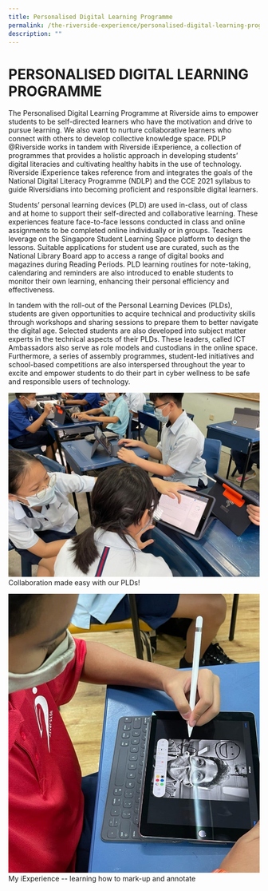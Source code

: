 ```yaml
---
title: Personalised Digital Learning Programme
permalink: /the-riverside-experience/personalised-digital-learning-programme
description: ""
---
```


PERSONALISED DIGITAL LEARNING PROGRAMME
=======================================


The Personalised Digital Learning Programme at Riverside aims to empower students to be self-directed learners who have the motivation and drive to pursue learning. We also want to nurture collaborative learners who connect with others to develop collective knowledge space. PDLP @Riverside works in tandem with Riverside iExperience, a collection of programmes that provides a holistic approach in developing students’ digital literacies and cultivating healthy habits in the use of technology. Riverside iExperience takes reference from and integrates the goals of the National Digital Literacy Programme (NDLP) and the CCE 2021 syllabus to guide Riversidians into becoming proficient and responsible digital learners.


Students’ personal learning devices (PLD) are used in-class, out of class and at home to support their self-directed and collaborative learning. These experiences feature face-to-face lessons conducted in class and online assignments to be completed online individually or in groups. Teachers leverage on the Singapore Student Learning Space platform to design the lessons. Suitable applications for student use are curated, such as the National Library Board app to access a range of digital books and magazines during Reading Periods. PLD learning routines for note-taking, calendaring and reminders are also introduced to enable students to monitor their own learning, enhancing their personal efficiency and effectiveness.


In tandem with the roll-out of the Personal Learning Devices (PLDs), students are given opportunities to acquire technical and productivity skills through workshops and sharing sessions to prepare them to better navigate the digital age. Selected students are also developed into subject matter experts in the technical aspects of their PLDs. These leaders, called ICT Ambassadors also serve as role models and custodians in the online space. Furthermore, a series of assembly programmes, student-led initiatives and school-based competitions are also interspersed throughout the year to excite and empower students to do their part in cyber wellness to be safe and responsible users of technology.

![Collaboration made easy with our PLDs!](/images/Collaboration%20made%20easy%20with%20PLDs.jpg)
Collaboration made easy with our PLDs!

![My iExperience -- learning how to mark-up and annotate](/images/My%20iExperience%20--learning%20how%20to%20mark-up%20and%20annotate.jpg)
My iExperience -- learning how to mark-up and annotate